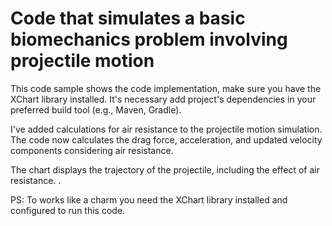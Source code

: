 # Code that simulates a basic biomechanics problem involving projectile motion

This code sample shows the code implementation, make sure you have the XChart library installed. It's necessary add project's dependencies in your preferred build tool (e.g., Maven, Gradle).

I've added calculations for air resistance to the projectile motion simulation. The code now calculates the drag force, acceleration, and updated velocity components considering air resistance. 

The chart displays the trajectory of the projectile, including the effect of air resistance. .

PS: To works like a charm you need the XChart library installed and configured to run this code.